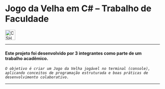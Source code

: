 # Jogo da Velha em C# – Trabalho de Faculdade

<p>
    <img
        title="CSHARP"
        width=33px
        style="vertical-align: middle; margin-right: 10px;" 
        src="https://cdn.jsdelivr.net/gh/devicons/devicon@latest/icons/csharp/csharp-original.svg" 
    />
</p>

---
#### Este projeto foi desenvolvido por 3 integrantes como parte de um trabalho acadêmico.

*`O objetivo é criar um Jogo da Velha jogável no terminal (console), aplicando conceitos de programação estruturada e boas práticas de desenvolvimento colaborativo.`*

---
